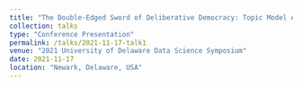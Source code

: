 ```yaml
---
title: "The Double-Edged Sword of Deliberative Democracy: Topic Model Analysis of International Climate Change Speeches"
collection: talks
type: "Conference Presentation"
permalink: /talks/2021-11-17-talk1
venue: "2021 University of Delaware Data Science Symposium"
date: 2021-11-17
location: "Newark, Delaware, USA"
---
```


